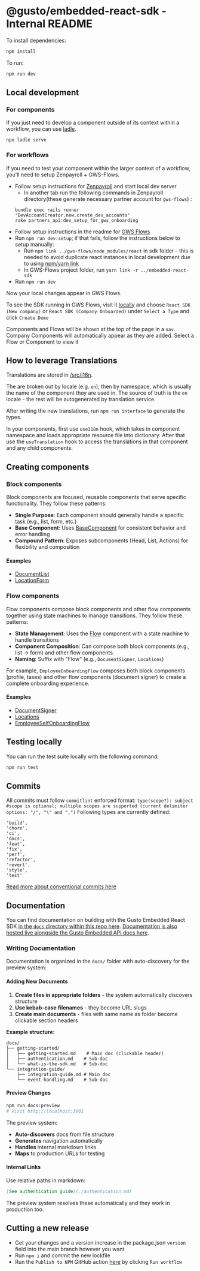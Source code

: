 # @gusto/embedded-react-sdk - Internal README

To install dependencies:

```bash
npm install
```

To run:

```bash
npm run dev
```

## Local development

### For components

If you just need to develop a component outside of its context within a workflow, you can use [ladle](https://ladle.dev/docs/).

```
npx ladle serve
```

### For workflows

If you need to test your component within the larger context of a workflow, you'll need to setup Zenpayroll + GWS-Flows.

- Follow setup instructions for [Zenpayroll](https://github.com/Gusto/zenpayroll) and start local dev server
  - In another tab run the following commands in Zenpayroll directory(these generate necessary partner account for `gws-flows`) :
  ```
  bundle exec rails runner "DevAccountCreator.new.create_dev_accounts"
  rake partners_api:dev_setup_for_gws_onboarding
  ```
- Follow setup instructions in the readme for [GWS Flows](https://github.com/Gusto/gws-flows)
- Run `npm run dev:setup`; if that fails, follow the instructions below to setup manually:
  - Run `npm link ../gws-flows/node_modules/react` in sdk folder - this is needed to avoid duplicate react instances in local development due to using [npm/yarn link](https://legacy.reactjs.org/warnings/invalid-hook-call-warning.html)
  - In GWS-Flows project folder, run `yarn link -r ../embedded-react-sdk`
- Run `npm run dev`

Now your local changes appear in GWS Flows.

To see the SDK running in GWS Flows, visit it [locally](http://localhost:7777/demos?react_sdk=true) and choose `React SDK (New company)` or `React SDK (Company Onboarded)` under `Select a Type` and click `Create Demo`

Components and Flows will be shown at the top of the page in a `nav`. Company Components will automatically appear as they are added.
Select a Flow or Component to view it

## How to leverage Translations

Translations are stored in [/src/i18n](/src/i18n).

The are broken out by locale (e.g. `en`), then by namespace, which is usually the name of the component they are used in. The source of truth is the `en` locale - the rest will be autogenerated by translation service.

After writing the new translations, run `npm run interface` to generate the types.

In your components, first use `useI18n` hook, which takes in component namespace and loads appropriate resource file into dictionary. After that use the `useTranslation` hook to access the translations in that component and any child components.

## Creating components

### Block components

Block components are focused, reusable components that serve specific functionality. They follow these patterns:

- **Single Purpose**: Each component should generally handle a specific task (e.g., list, form, etc.)
- **Base Component**: Uses [BaseComponent](./src/components/Base/Base.tsx) for consistent behavior and error handling
- **Compound Pattern**: Exposes subcomponents (Head, List, Actions) for flexibility and composition

#### Examples

- [DocumentList](./src/components/Company/DocumentSigner/DocumentList/DocumentList.tsx)
- [LocationForm](./src/components/Company/Locations/LocationForm/LocationForm.tsx)

### Flow components

Flow components compose block components and other flow components together using state machines to manage transitions. They follow these patterns:

- **State Management**: Uses the [Flow](./src/components/Flow/Flow.tsx) component with a state machine to handle transitions
- **Component Composition**: Can compose both block components (e.g., list → form) and other flow components
- **Naming**: Suffix with "Flow" (e.g., `DocumentSigner`, `Locations`)

For example, `EmployeeOnboardingFlow` composes both block components (profile, taxes) and other flow components (document signer) to create a complete onboarding experience.

#### Examples

- [DocumentSigner](./src/components/Company/DocumentSigner/DocumentSigner.tsx)
- [Locations](./src/components/Company/Locations/Locations.tsx)
- [EmployeeSelfOnboardingFlow](./src/components/Flow/EmployeeSelfOnboardingFlow/EmployeeSelfOnboardingFlow.tsx)

## Testing locally

You can run the test suite locally with the following command:

```bash
npm run test
```

## Commits

All commits must follow `commitlint` enforced format: `type(scope?): subject  #scope is optional; multiple scopes are supported (current delimiter options: "/", "\" and ",")`
Following types are currently defined:

```
'build',
'chore',
'ci',
'docs',
'feat',
'fix',
'perf',
'refactor',
'revert',
'style',
'test'
```

[Read more about conventional commits here](https://www.conventionalcommits.org/en/v1.0.0/)

## Documentation

You can find documentation on building with the Gusto Embedded React SDK [in the `docs` directory within this repo here](./docs/01/what-is-the-gep-react-sdk.md). [Documentation is also hosted live alongside the Gusto Embedded API docs here](https://docs.gusto.com/embedded-payroll/docs/what-is-the-gep-react-sdk).

### Writing Documentation

Documentation is organized in the `docs/` folder with auto-discovery for the preview system:

#### Adding New Documents

1. **Create files in appropriate folders** - the system automatically discovers structure
2. **Use kebab-case filenames** - they become URL slugs
3. **Create main documents** - files with same name as folder become clickable section headers

**Example structure:**

```
docs/
├── getting-started/
│   ├── getting-started.md    # Main doc (clickable header)
│   ├── authentication.md    # Sub-doc
│   └── what-is-the-sdk.md   # Sub-doc
└── integration-guide/
    ├── integration-guide.md # Main doc
    └── event-handling.md    # Sub-doc
```

#### Preview Changes

```bash
npm run docs:preview
# Visit http://localhost:3001
```

The preview system:

- **Auto-discovers** docs from file structure
- **Generates** navigation automatically
- **Handles** internal markdown links
- **Maps** to production URLs for testing

#### Internal Links

Use relative paths in markdown:

```markdown
[See authentication guide](./authentication.md)
```

The preview system resolves these automatically and they work in production too.

## Cutting a new release

- Get your changes and a version increase in the package.json `version` field into the main branch however you want
- Run `npm i` and commit the new lockfile
- Run the `Publish to NPM` GitHub action [here](https://github.com/Gusto/embedded-react-sdk/actions/workflows/publish.yaml) by clicking `Run workflow`
